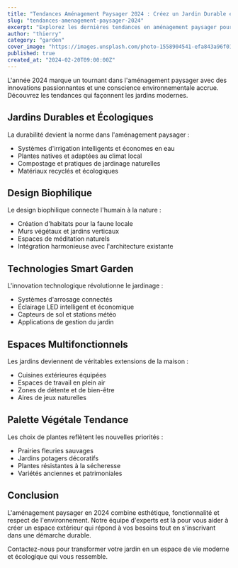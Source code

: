 ```yaml
---
title: "Tendances Aménagement Paysager 2024 : Créez un Jardin Durable et Moderne"
slug: "tendances-amenagement-paysager-2024"
excerpt: "Explorez les dernières tendances en aménagement paysager pour 2024. Des jardins écologiques aux espaces extérieurs connectés, découvrez comment transformer votre extérieur en un havre de paix moderne."
author: "thierry"
category: "garden"
cover_image: "https://images.unsplash.com/photo-1558904541-efa843a96f01?ixlib=rb-4.0.3&ixid=MnwxMjA3fDB8MHxwaG90by1wYWdlfHx8fGVufDB8fHx8&auto=format&fit=crop&w=1470&q=80"
published: true
created_at: "2024-02-20T09:00:00Z"
---
```


L'année 2024 marque un tournant dans l'aménagement paysager avec des innovations passionnantes et une conscience environnementale accrue. Découvrez les tendances qui façonnent les jardins modernes.

## Jardins Durables et Écologiques

La durabilité devient la norme dans l'aménagement paysager :

- Systèmes d'irrigation intelligents et économes en eau
- Plantes natives et adaptées au climat local
- Compostage et pratiques de jardinage naturelles
- Matériaux recyclés et écologiques

## Design Biophilique

Le design biophilique connecte l'humain à la nature :

- Création d'habitats pour la faune locale
- Murs végétaux et jardins verticaux
- Espaces de méditation naturels
- Intégration harmonieuse avec l'architecture existante

## Technologies Smart Garden

L'innovation technologique révolutionne le jardinage :

- Systèmes d'arrosage connectés
- Éclairage LED intelligent et économique
- Capteurs de sol et stations météo
- Applications de gestion du jardin

## Espaces Multifonctionnels

Les jardins deviennent de véritables extensions de la maison :

- Cuisines extérieures équipées
- Espaces de travail en plein air
- Zones de détente et de bien-être
- Aires de jeux naturelles

## Palette Végétale Tendance

Les choix de plantes reflètent les nouvelles priorités :

- Prairies fleuries sauvages
- Jardins potagers décoratifs
- Plantes résistantes à la sécheresse
- Variétés anciennes et patrimoniales

## Conclusion

L'aménagement paysager en 2024 combine esthétique, fonctionnalité et respect de l'environnement. Notre équipe d'experts est là pour vous aider à créer un espace extérieur qui répond à vos besoins tout en s'inscrivant dans une démarche durable.

Contactez-nous pour transformer votre jardin en un espace de vie moderne et écologique qui vous ressemble.
